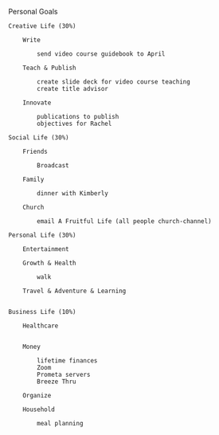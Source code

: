 Personal Goals
    
    Creative Life (30%)
    
        Write

            send video course guidebook to April

        Teach & Publish

            create slide deck for video course teaching
            create title advisor
      
        Innovate

            publications to publish
            objectives for Rachel

    Social Life (30%)
    
        Friends

            Broadcast

        Family

            dinner with Kimberly

        Church

            email A Fruitful Life (all people church-channel)
            
    Personal Life (30%)
    
        Entertainment
        
        Growth & Health

            walk
            
        Travel & Adventure & Learning

           
    Business Life (10%)
    
        Healthcare


        Money

            lifetime finances
            Zoom
            Prometa servers
            Breeze Thru
    
        Organize
        
        Household

            meal planning



